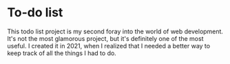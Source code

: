 # To-do list

This todo list project is my second foray into the world of web development. It's not the most glamorous project, but it's definitely one of the most useful. I created it in 2021, when I realized that I needed a better way to keep track of all the things I had to do.
